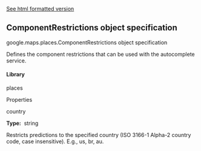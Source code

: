 [See html formatted version](https://huasofoundries.github.io/google-maps-documentation/ComponentRestrictions.html)


ComponentRestrictions object specification
------------------------------------------

google.maps.places.ComponentRestrictions object specification

Defines the component restrictions that can be used with the autocomplete service.

#### Library

places

Properties

country

**Type:**  string

Restricts predictions to the specified country (ISO 3166-1 Alpha-2 country code, case insensitive). E.g., us, br, au.